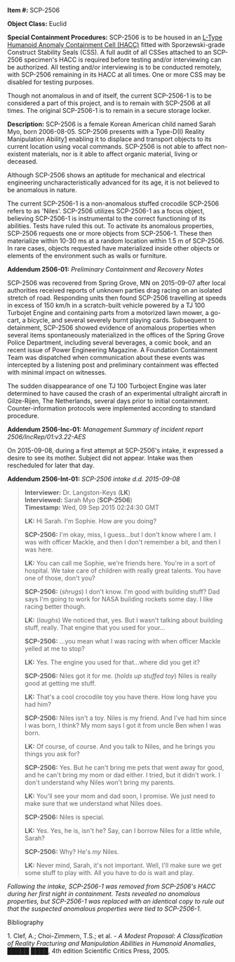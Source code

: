 **Item #:** SCP-2506

**Object Class:** Euclid

**Special Containment Procedures:** SCP-2506 is to be housed in an [L-Type Humanoid Anomaly Containment Cell (HACC)](/reach-s-blueprint-folder) fitted with Sporzewski-grade Construct Stability Seals (CSS). A full audit of all CSSes attached to an SCP-2506 specimen's HACC is required before testing and/or interviewing can be authorized. All testing and/or interviewing is to be conducted remotely, with SCP-2506 remaining in its HACC at all times. One or more CSS may be disabled for testing purposes.

Though not anomalous in and of itself, the current SCP-2506-1 is to be considered a part of this project, and is to remain with SCP-2506 at all times. The original SCP-2506-1 is to remain in a secure storage locker.

**Description:** SCP-2506 is a female Korean American child named Sarah Myo, born 2006-08-05. SCP-2506 presents with a Type-D(I) Reality Manipulation Ability[1](javascript:;) enabling it to displace and transport objects to its current location using vocal commands. SCP-2506 is not able to affect non-existent materials, nor is it able to affect organic material, living or deceased.

Although SCP-2506 shows an aptitude for mechanical and electrical engineering uncharacteristically advanced for its age, it is not believed to be anomalous in nature.

The current SCP-2506-1 is a non-anomalous stuffed crocodile SCP-2506 refers to as 'Niles'. SCP-2506 utilizes SCP-2506-1 as a focus object, believing SCP-2506-1 is instrumental to the correct functioning of its abilities. Tests have ruled this out. To activate its anomalous properties, SCP-2506 requests one or more objects from SCP-2506-1. These then materialize within 10-30 ms at a random location within 1.5 m of SCP-2506. In rare cases, objects requested have materialized inside other objects or elements of the environment such as walls or furniture.

**Addendum 2506-01:** _Preliminary Containment and Recovery Notes_

SCP-2506 was recovered from Spring Grove, MN on 2015-09-07 after local authorities received reports of unknown parties drag racing on an isolated stretch of road. Responding units then found SCP-2506 travelling at speeds in excess of 150 km/h in a scratch-built vehicle powered by a TJ 100 Turbojet Engine and containing parts from a motorized lawn mower, a go-cart, a bicycle, and several severely burnt playing cards. Subsequent to detainment, SCP-2506 showed evidence of anomalous properties when several items spontaneously materialized in the offices of the Spring Grove Police Department, including several beverages, a comic book, and an recent issue of Power Engineering Magazine. A Foundation Containment Team was dispatched when communication about these events was intercepted by a listening post and preliminary containment was effected with minimal impact on witnesses.

The sudden disappearance of one TJ 100 Turboject Engine was later determined to have caused the crash of an experimental ultralight aircraft in Gilze-Rijen, The Netherlands, several days prior to initial containment. Counter-information protocols were implemented according to standard procedure.

**Addendum 2506-Inc-01:** _Management Summary of incident report 2506/IncRep/01:v3.22-AES_

On 2015-09-08, during a first attempt at SCP-2506's intake, it expressed a desire to see its mother. Subject did not appear. Intake was then rescheduled for later that day.

**Addendum 2506-Int-01:** _SCP-2506 intake d.d. 2015-09-08_

> **Interviewer:** Dr. Langston-Keys (**LK**)  
> **Interviewed:** Sarah Myo (**SCP-2506**)  
> **Timestamp:** Wed, 09 Sep 2015 02:24:30 GMT
> 
> **LK:** Hi Sarah. I'm Sophie. How are you doing?
> 
> **SCP-2506:** I'm okay, miss, I guess…but I don't know where I am. I was with officer Mackle, and then I don't remember a bit, and then I was here.
> 
> **LK:** You can call me Sophie, we're friends here. You're in a sort of hospital. We take care of children with really great talents. You have one of those, don't you?
> 
> **SCP-2506:** (_shrugs_) I don't know. I'm good with building stuff? Dad says I'm going to work for NASA building rockets some day. I like racing better though.
> 
> **LK:** (_laughs_) We noticed that, yes. But I wasn't talking about building stuff, really. That engine that you used for your…
> 
> **SCP-2506:** …you mean what I was racing with when officer Mackle yelled at me to stop?
> 
> **LK:** Yes. The engine you used for that…where did you get it?
> 
> **SCP-2506:** Niles got it for me. (_holds up stuffed toy_) Niles is really good at getting me stuff.
> 
> **LK:** That's a cool crocodile toy you have there. How long have you had him?
> 
> **SCP-2506:** Niles isn't a toy. Niles is my friend. And I've had him since I was born, I think? My mom says I got it from uncle Ben when I was born.
> 
> **LK:** Of course, of course. And you talk to Niles, and he brings you things you ask for?
> 
> **SCP-2506:** Yes. But he can't bring me pets that went away for good, and he can't bring my mom or dad either. I tried, but it didn't work. I don't understand why Niles won't bring my parents.
> 
> **LK:** You'll see your mom and dad soon, I promise. We just need to make sure that we understand what Niles does.
> 
> **SCP-2506:** Niles is special.
> 
> **LK:** Yes. Yes, he is, isn't he? Say, can I borrow Niles for a little while, Sarah?
> 
> **SCP-2506:** Why? He's _my_ Niles.
> 
> **LK:** Never mind, Sarah, it's not important. Well, I'll make sure we get some stuff to play with. All you have to do is wait and play.

_Following the intake, SCP-2506-1 was removed from SCP-2506's HACC during her first night in containment. Tests revealed no anomalous properties, but SCP-2506-1 was replaced with an identical copy to rule out that the suspected anomalous properties were tied to SCP-2506-1._

Bibliography

1\. Clef, A.; Choi-Zimmern, T.S.; et al. - _A Modest Proposal: A Classification of Reality Fracturing and Manipulation Abilities in Humanoid Anomalies_, █████ ████, 4th edition Scientific Critics Press, 2005.